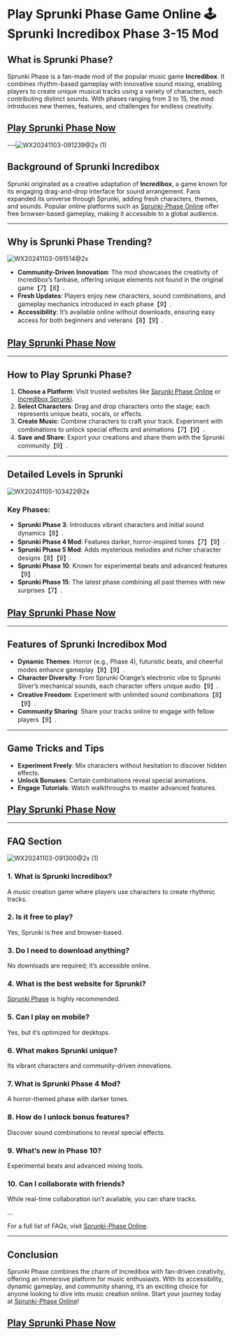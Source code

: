 # Play Sprunki Phase Game Online 🕹 Sprunki Incredibox Phase 3-15 Mod

## What is Sprunki Phase?

Sprunki Phase is a fan-made mod of the popular music game **Incredibox**. It combines rhythm-based gameplay with innovative sound mixing, enabling players to create unique musical tracks using a variety of characters, each contributing distinct sounds. With phases ranging from 3 to 15, the mod introduces new themes, features, and challenges for endless creativity.

## [Play Sprunki Phase Now](https://sprunki-phase.online/)
---![WX20241103-091239@2x (1)](https://github.com/user-attachments/assets/097139f7-3a25-4c0f-a3ef-117d033d5459)


## Background of Sprunki Incredibox

Sprunki originated as a creative adaptation of **Incredibox**, a game known for its engaging drag-and-drop interface for sound arrangement. Fans expanded its universe through Sprunki, adding fresh characters, themes, and sounds. Popular online platforms such as [Sprunki-Phase Online](https://sprunki-phase.online/) offer free browser-based gameplay, making it accessible to a global audience.

---

## Why is Sprunki Phase Trending?
![WX20241103-091514@2x](https://github.com/user-attachments/assets/3bcf3b9c-525a-4179-b98c-8ecd1571a390)

- **Community-Driven Innovation**: The mod showcases the creativity of Incredibox’s fanbase, offering unique elements not found in the original game【7】【8】.
- **Fresh Updates**: Players enjoy new characters, sound combinations, and gameplay mechanics introduced in each phase【9】.
- **Accessibility**: It’s available online without downloads, ensuring easy access for both beginners and veterans【8】【9】.

## [Play Sprunki Phase Now](https://sprunki-phase.online/)

---

## How to Play Sprunki Phase?

1. **Choose a Platform**: Visit trusted websites like [Sprunki Phase Online](https://sprunki-phase.online/) or [Incredibox Sprunki](https://incrediboxsprunki.org/).
2. **Select Characters**: Drag and drop characters onto the stage; each represents unique beats, vocals, or effects.
3. **Create Music**: Combine characters to craft your track. Experiment with combinations to unlock special effects and animations【7】【9】.
4. **Save and Share**: Export your creations and share them with the Sprunki community【9】.

---

## Detailed Levels in Sprunki
![WX20241105-103422@2x](https://github.com/user-attachments/assets/0dd0240f-53f5-4075-93c5-4f7740824a66)

### Key Phases:
- **Sprunki Phase 3**: Introduces vibrant characters and initial sound dynamics【8】.
- **Sprunki Phase 4 Mod**: Features darker, horror-inspired tones【7】【9】.
- **Sprunki Phase 5 Mod**: Adds mysterious melodies and richer character designs【8】【9】.
- **Sprunki Phase 10**: Known for experimental beats and advanced features【9】.
- **Sprunki Phase 15**: The latest phase combining all past themes with new surprises【7】.

## [Play Sprunki Phase Now](https://sprunki-phase.online/)

---

## Features of Sprunki Incredibox Mod

- **Dynamic Themes**: Horror (e.g., Phase 4), futuristic beats, and cheerful modes enhance gameplay【8】【9】.
- **Character Diversity**: From Sprunki Orange’s electronic vibe to Sprunki Silver’s mechanical sounds, each character offers unique audio【9】.
- **Creative Freedom**: Experiment with unlimited sound combinations【8】【9】.
- **Community Sharing**: Share your tracks online to engage with fellow players【9】.

---

## Game Tricks and Tips

- **Experiment Freely**: Mix characters without hesitation to discover hidden effects.
- **Unlock Bonuses**: Certain combinations reveal special animations.
- **Engage Tutorials**: Watch walkthroughs to master advanced features.

## [Play Sprunki Phase Now](https://sprunki-phase.online/)

---

## FAQ Section
![WX20241103-091300@2x (1)](https://github.com/user-attachments/assets/8bfebbb3-e4a8-4eba-8e6a-58defa138ccf)

### 1. What is Sprunki Incredibox?
A music creation game where players use characters to create rhythmic tracks.

### 2. Is it free to play?
Yes, Sprunki is free and browser-based.

### 3. Do I need to download anything?
No downloads are required; it’s accessible online.

### 4. What is the best website for Sprunki?
[Sprunki Phase](https://sprunki-phase.online/) is highly recommended.

### 5. Can I play on mobile?
Yes, but it’s optimized for desktops.

### 6. What makes Sprunki unique?
Its vibrant characters and community-driven innovations.

### 7. What is Sprunki Phase 4 Mod?
A horror-themed phase with darker tones.

### 8. How do I unlock bonus features?
Discover sound combinations to reveal special effects.

### 9. What’s new in Phase 10?
Experimental beats and advanced mixing tools.

### 10. Can I collaborate with friends?
While real-time collaboration isn’t available, you can share tracks.

...

For a full list of FAQs, visit [Sprunki-Phase Online](https://sprunki-phase.online/).

---

## Conclusion

Sprunki Phase combines the charm of Incredibox with fan-driven creativity, offering an immersive platform for music enthusiasts. With its accessibility, dynamic gameplay, and community sharing, it’s an exciting choice for anyone looking to dive into music creation online. Start your journey today at [Sprunki-Phase Online](https://sprunki-phase.online/)!

## [Play Sprunki Phase Now](https://sprunki-phase.online/)

